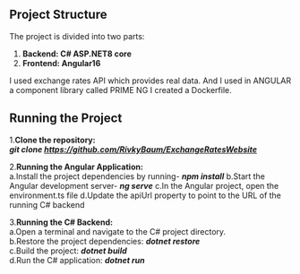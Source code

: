 ## Project Structure

The project is divided into two parts:
1. **Backend: C# ASP.NET8 core**
2. **Frontend: Angular16**

I used exchange rates API which provides real data.
And I used in ANGULAR a component library called PRIME NG
I created a Dockerfile.

## Running the Project

1.**Clone the repository:**   
     ***git clone https://github.com/RivkyBaum/ExchangeRatesWebsite***  
     
2.**Running the Angular Application:**          
     a.Install the project dependencies by running- ***npm install*** 
     b.Start the Angular development server- ***ng serve*** 
     c.In the Angular project, open the environment.ts file 
     d.Update the apiUrl property to point to the URL of the running C# backend  
     
3.**Running the C# Backend:**       
     a.Open a terminal and navigate to the C# project directory.  
     b.Restore the project dependencies: ***dotnet restore***  
     c.Build the project: ***dotnet build***  
     d.Run the C# application: ***dotnet run***  






  
  
